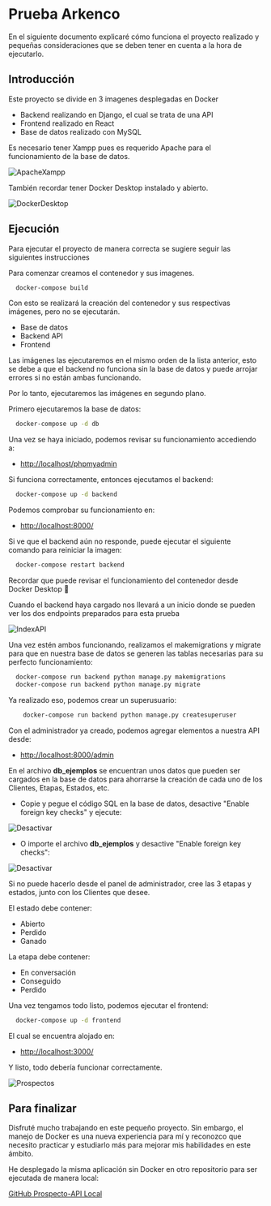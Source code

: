 
# Prueba Arkenco

En el siguiente documento explicaré cómo funciona el proyecto realizado y 
pequeñas consideraciones que se deben tener en cuenta a la hora de ejecutarlo.

## Introducción

Este proyecto se divide en 3 imagenes desplegadas en Docker

  - Backend realizando en Django, el cual se trata de una API
  - Frontend realizado en React
  - Base de datos realizado con MySQL

Es necesario tener Xampp pues es requerido Apache para el funcionamiento de la base de datos.

![ApacheXampp](https://i.imgur.com/9VJ3KFE.jpg)

También recordar tener Docker Desktop instalado y abierto.

![DockerDesktop](https://i.imgur.com/8IauBJm.jpg)

## Ejecución

Para ejecutar el proyecto de manera correcta se sugiere seguir las siguientes instrucciones

Para comenzar creamos el contenedor y sus imagenes.

```bash
  docker-compose build
```
Con esto se realizará la creación del contenedor y sus respectivas imágenes, pero no se ejecutarán.

- Base de datos
- Backend API
- Frontend

Las imágenes las ejecutaremos en el mismo orden de la lista anterior, esto se debe a que el backend no funciona sin la base de datos y puede arrojar errores si no están ambas funcionando.

Por lo tanto, ejecutaremos las imágenes en segundo plano.

Primero ejecutaremos la base de datos:

```bash
  docker-compose up -d db
```

Una vez se haya iniciado, podemos revisar su funcionamiento accediendo a:

 - [http://localhost/phpmyadmin](http://localhost/phpmyadmin)

Si funciona correctamente, entonces ejecutamos el backend:

```bash
  docker-compose up -d backend
```

Podemos comprobar su funcionamiento en:

 - [http://localhost:8000/](http://localhost:8000/)


Si ve que el backend aún no responde, puede ejecutar el siguiente comando para reiniciar la imagen:

```bash
  docker-compose restart backend
```

Recordar que puede revisar el funcionamiento del contenedor desde Docker Desktop 👀

Cuando el backend haya cargado nos llevará a un inicio donde se pueden ver los dos endpoints preparados para esta prueba

![IndexAPI](https://i.imgur.com/uyqI9ap.jpg)

Una vez estén ambos funcionando, realizamos el makemigrations y migrate para que en nuestra base de datos se generen las tablas necesarias para su perfecto funcionamiento:

```bash
  docker-compose run backend python manage.py makemigrations
  docker-compose run backend python manage.py migrate
```

Ya realizado eso, podemos crear un superusuario:

```bash
	docker-compose run backend python manage.py createsuperuser
```

Con el administrador ya creado, podemos agregar elementos a nuestra API desde:

  - [http://localhost:8000/admin](http://localhost:8000/admin)

En el archivo **db_ejemplos** se encuentran unos datos que pueden ser cargados en la base de datos para ahorrarse la creación de cada uno de los Clientes, Etapas, Estados, etc.

 - Copie y pegue el código SQL en la base de datos, desactive "Enable foreign key checks" y ejecute:

  ![Desactivar](https://i.imgur.com/yQcHRve.jpg)

 - O importe el archivo **db_ejemplos** y desactive "Enable foreign key checks":

  ![Desactivar](https://i.imgur.com/gzmLUd9.jpg)

Si no puede hacerlo desde el panel de administrador, cree las 3 etapas y estados, junto con los Clientes que desee.

El estado debe contener:

  - Abierto
  - Perdido
  - Ganado

La etapa debe contener:

  - En conversación
  - Conseguido
  - Perdido

Una vez tengamos todo listo, podemos ejecutar el frontend:

```bash
  docker-compose up -d frontend
```

El cual se encuentra alojado en:

  - [http://localhost:3000/](http://localhost:3000/)

Y listo, todo debería funcionar correctamente.

![Prospectos](https://i.imgur.com/aGWoRbx.png)

## Para finalizar

Disfruté mucho trabajando en este pequeño proyecto. Sin embargo, el manejo de Docker es una nueva experiencia para mí y reconozco que necesito practicar y estudiarlo más para mejorar mis habilidades en este ámbito.

He desplegado la misma aplicación sin Docker en otro repositorio para ser ejecutada de manera local:

[GitHub Prospecto-API Local](https://github.com/thLaurence/prueba-arkenco-local)

